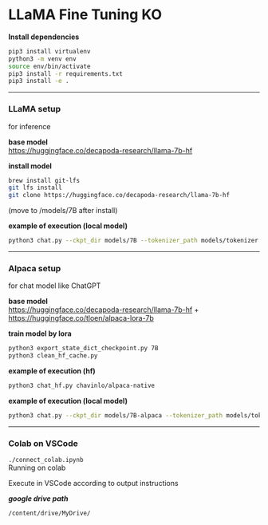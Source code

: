 # LLaMA Fine Tuning KO

**Install dependencies**

```bash
pip3 install virtualenv
python3 -m venv env
source env/bin/activate
pip3 install -r requirements.txt
pip3 install -e .
```

---

### LLaMA setup

for inference

**base model**  
https://huggingface.co/decapoda-research/llama-7b-hf

**install model**

```bash
brew install git-lfs
git lfs install
git clone https://huggingface.co/decapoda-research/llama-7b-hf
```

(move to /models/7B after install)

**example of execution (local model)**

```bash
python3 chat.py --ckpt_dir models/7B --tokenizer_path models/tokenizer.model --max_batch_size 8 --max_seq_len 256
```

---

### Alpaca setup

for chat model like ChatGPT

**base model**  
https://huggingface.co/decapoda-research/llama-7b-hf + https://huggingface.co/tloen/alpaca-lora-7b

**train model by lora**

```bash
python3 export_state_dict_checkpoint.py 7B
python3 clean_hf_cache.py
```

**example of execution (hf)**

```bash
python3 chat_hf.py chavinlo/alpaca-native
```

**example of execution (local model)**

```bash
python3 chat.py --ckpt_dir models/7B-alpaca --tokenizer_path models/tokenizer.model --max_batch_size 8 --max_seq_len 256
```

---

### Colab on VSCode

`./connect_colab.ipynb`  
Running on colab

Execute in VSCode according to output instructions

**_google drive path_**

```bash
/content/drive/MyDrive/
```
